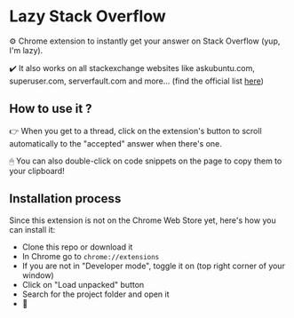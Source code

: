 # Lazy Stack Overflow

⚙️ Chrome extension to instantly get your answer on Stack Overflow (yup, I'm lazy).

✔️ It also works on all stackexchange websites like askubuntu.com, superuser.com, serverfault.com and more... (find the official list [here](https://stackexchange.com/sites))

## How to use it ?

👉 When you get to a thread, click on the extension's button to scroll automatically to the "accepted" answer when there's one.

🖱 You can also double-click on code snippets on the page to copy them to your clipboard!

## Installation process

Since this extension is not on the Chrome Web Store yet, here's how you can install it:

* Clone this repo or download it
* In Chrome go to `chrome://extensions`
* If you are not in "Developer mode", toggle it on (top right corner of your window)
* Click on "Load unpacked" button
* Search for the project folder and open it
* 🎉

